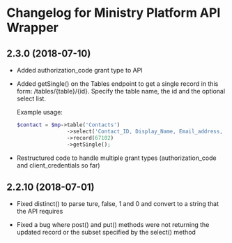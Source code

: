 # Changelog for Ministry Platform API Wrapper

## 2.3.0 (2018-07-10)

- Added authorization_code grant type to API

- Added getSingle() on the Tables endpoint to get a single record in this form: /tables/{table}/{id}.  Specify the table name, the id and the optional select list.

  Example usage: 
  
  ```php
  $contact = $mp->table('Contacts')  			 
                  ->select('Contact_ID, Display_Name, Email_address, Mobile_Phone')
                  ->record(67102)
                  ->getSingle();

- Restructured code to handle multiple grant types (authorization_code and client_credentials so far)

## 2.2.10 (2018-07-01)

- Fixed distinct() to parse ture, false, 1 and 0 and convert to a string that the API requires

- Fixed a bug where post() and put() methods were not returning the updated record or the subset specified by the select() method